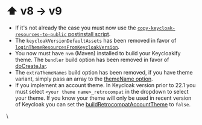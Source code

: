 # ⬆ v8 -> v9

* If it's not already the case you must now use the [`copy-keycloak-resources-to-public` postinstall script](https://github.com/keycloakify/keycloakify-starter/blob/92b20fe74154ef8cf037f4b156eb3b2e5264a074/package.json#L11).
* The `keycloakVersionDefaultAssets` has been removed in favor of [`loginThemeResourcesFromKeycloakVersion`](../build-options.md#loginthemeresourcesfromkeycloakversion). &#x20;
* You now must have `nvm` (Maven) installed to build your Keycloakify theme. The `bundler` build option has been removed in favor of [doCreateJar](../build-options.md#docreatejar). &#x20;
* The `extraThemeNames` build option has been removed, if you have theme variant, simply pass an array to the [themeName option](../build-options.md#themename).
* If you implement an account theme. In Keycloak version prior to 22.1 you must select `<your theme name>_retrocompat` in the dropdown to select your theme. If you know your theme will only be used in recent version of Keycloak you can set the [buildRetrocompatAccountTheme](../build-options.md#buildretrocompataccounttheme) to `false`.

\
